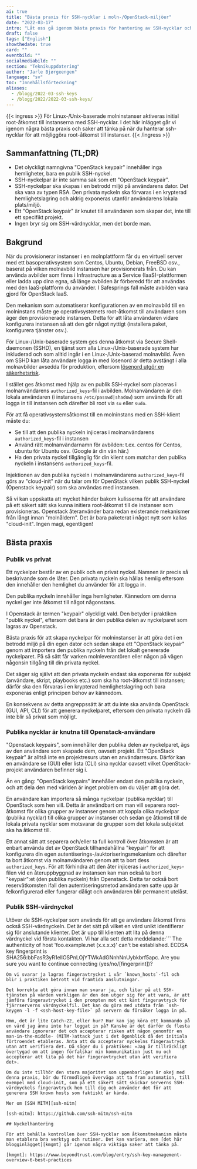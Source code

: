 ```yaml
---
ai: true
title: "Bästa praxis för SSH-nycklar i moln-/OpenStack-miljöer"
date: "2022-03-17"
intro: "Låt oss gå igenom bästa praxis för hantering av SSH-nycklar och reda ut vanliga missförstånd."
draft: false
tags: ["English"]
showthedate: true
card: ""
eventbild: ""
socialmediabild: ""
section: "Teknikuppdatering"
author: "Jarle Bjørgeengen"
language: "sv"
toc: "Innehållsförteckning"
aliases:
  - /blogg/2022-03-ssh-keys
  - /blogg/2022/2022-03-ssh-keys/
---
```

{{< ingress >}}
För Linux-/Unix-baserade molninstanser aktiveras initial root-åtkomst till instanserna med SSH-nycklar. I det här inlägget går vi igenom några bästa praxis och saker att tänka på när du hanterar ssh-nycklar för att möjliggöra root-åtkomst till instanser.
{{< /ingress >}}

## Sammanfattning (TL;DR)

- Det olyckligt namngivna "OpenStack keypair" innehåller inga hemligheter, bara en publik SSH-nyckel.
- SSH-nyckelpar är inte samma sak som ett "OpenStack keypair".
- SSH-nyckelpar ska skapas i en betrodd miljö på användarens dator. Det ska vara av typen RSA. Den privata nyckeln ska förvaras i en krypterad hemlighetslagring och aldrig exponeras utanför användarens lokala plats/miljö.
- Ett "OpenStack keypair" är knutet till användaren som skapar det, inte till ett specifikt projekt.
- Ingen bryr sig om SSH-värdnycklar, men det borde man.

## Bakgrund

När du provisionerar instanser i en molnplattform får du en virtuell server med ett basoperativsystem som Centos, Ubuntu, Debian, FreeBSD osv., baserat på vilken molnavbild instansen har provisionerats från. Du kan använda avbilder som finns i Infrastructure as a Service (IaaS)-plattformen eller ladda upp dina egna, så länge avbilden är förberedd för att användas med den IaaS-plattform du använder. I Safesprings fall måste avbilden vara gjord för OpenStack IaaS.

Den mekanism som automatiserar konfigurationen av en molnavbild till en molninstans måste ge operativsystemets root-åtkomst till användaren som äger den provisionerade instansen. Detta för att låta användaren vidare konfigurera instansen så att den gör något nyttigt (installera paket, konfigurera tjänster osv.).

För Linux-/Unix-baserade system ges denna åtkomst via Secure Shell-daemonen (SSHD), en tjänst som alla Linux-/Unix-baserade system har inkluderad och som alltid ingår i en Linux-/Unix-baserad molnavbild. Även om SSHD kan låta användare logga in med lösenord är detta avstängt i alla molnavbilder avsedda för produktion, eftersom [lösenord utgör en säkerhetsrisk][sshpw].

[sshpw]: https://blog.runcloud.io/why-authentication-using-ssh-public-key-is-better-than-using-password-and-how-do-they-work/

I stället ges åtkomst med hjälp av en publik SSH-nyckel som placeras i molnanvändarens `authorized_keys`-fil i avbilden. Molnanvändaren är den lokala användaren (i instansens `/etc/passwd|shadow`) som används för att logga in till instansen och därefter bli root via `su` eller `sudo`.

För att få operativsystemsåtkomst till en molninstans med en SSH-klient måste du:

- Se till att den publika nyckeln injiceras i molnanvändarens `authorized_keys`-fil i instansen
- Använd rätt molnanvändarnamn för avbilden: t.ex. centos för Centos, ubuntu för Ubuntu osv. (Google är din vän här.)
- Ha den privata nyckel tillgänglig för din klient som matchar den publika nyckeln i instansens `authorized_keys`-fil.

Injektionen av den publika nyckeln i molnanvändarens `authorized_keys`-fil görs av "cloud-init" när du talar om för OpenStack vilken publik SSH-nyckel (Openstack keypair) som ska användas med instansen.

Så vi kan uppskatta att mycket händer bakom kulisserna för att användare på ett säkert sätt ska kunna initiera root-åtkomst till de instanser som provisioneras. Openstack återanvänder bara redan existerande mekanismer från långt innan "molnåldern". Det är bara paketerat i något nytt som kallas "cloud-init". Ingen magi, egentligen!

## Bästa praxis

### Publik vs privat

Ett nyckelpar består av en publik och en privat nyckel. Namnen är precis så beskrivande som de låter. Den privata nyckeln ska hållas hemlig eftersom den innehåller den hemlighet du använder för att logga in.

Den publika nyckeln innehåller inga hemligheter. Kännedom om denna nyckel ger inte åtkomst till något någonstans.

I Openstack är termen "keypair" olyckligt vald. Den betyder i praktiken "publik nyckel", eftersom det bara är den publika delen av nyckelparet som lagras av Openstack.

Bästa praxis för att skapa nyckelpar för molninstanser är att göra det i en betrodd miljö på din egen dator och sedan skapa ett "OpenStack keypair" genom att importera den publika nyckeln från det lokalt genererade nyckelparet. På så sätt får varken molnleverantören eller någon på vägen någonsin tillgång till din privata nyckel.

Det säger sig självt att den privata nyckeln endast ska exponeras för subjekt (användare, skript, playbooks etc.) som ska ha root-åtkomst till instansen; därför ska den förvaras i en krypterad hemlighetslagring och bara exponeras enligt principen behov av kännedom.

En konsekvens av detta angreppssätt är att du inte ska använda OpenStack (GUI, API, CLI) för att generera nyckelparet, eftersom den privata nyckeln då inte blir så privat som möjligt.

### Publika nycklar är knutna till Openstack-användare

"Openstack keypairs", som innehåller den publika delen av nyckelparet, ägs av den användare som skapade dem, oavsett projekt. Ett "OpenStack keypair" är alltså inte en projektresurs utan en användarresurs. Därför kan en användare se (GUI) eller lista (CLI) sina nycklar oavsett vilket OpenStack-projekt användaren befinner sig i.

Än en gång: "OpenStack keypairs" innehåller endast den publika nyckeln, och att dela den med världen är inget problem om du väljer att göra det.

En användare kan importera så många nyckelpar (publika nycklar) till OpenStack som hen vill. Detta är användbart om man vill separera root-åtkomst för olika grupper av instanser genom att koppla olika nyckelpar (publika nycklar) till olika grupper av instanser och sedan ge åtkomst till de lokala privata nycklar som motsvarar de grupper som det lokala subjektet ska ha åtkomst till.

Ett annat sätt att separera och/eller ta full kontroll över åtkomsten är att enbart använda det av OpenStack tillhandahållna "keypair" för att konfigurera din egen autentiserings-/auktoriseringsmekanism och därefter ta bort åtkomst via molnanvändaren genom att ta bort dess `authorized_keys`. För att förhindra att den åter injiceras i `authorized_keys`-filen vid en återuppbyggnad av instansen kan man också ta bort "keypair":et (den publika nyckeln) från Openstack. Detta tar också bort reservåtkomsten ifall den autentiseringsmetod användaren satte upp är felkonfigurerad eller fungerar dåligt och användaren blir permanent utelåst.

### Publik SSH-värdnyckel

Utöver de SSH-nyckelpar som används för att ge användare åtkomst finns också SSH-värdnyckeln. Det är det sätt på vilket en värd unikt identifierar sig för anslutande klienter. Det är upp till klienten att lita på denna värdnyckel vid första kontakten. Vi har alla sett detta meddelande:```
The authenticity of host 'foo.example.net (x.x.x.x)' can't be established.
ECDSA key fingerprint is SHA256:bbFasR3yR1ellOSPnLOjYTWkAdGNnhNnUybkbrf5apc.
Are you sure you want to continue connecting (yes/no/[fingerprint])?
```
Om vi svarar ja lagras fingeravtrycket i vår `known_hosts`-fil och blir i praktiken betrott vid framtida anslutningar.

Det korrekta att göra innan man svarar ja, och litar på att SSH-tjänsten på värden verkligen är den den utger sig för att vara, är att jämföra fingeravtrycket i den prompten mot ett känt fingeravtryck för fjärrserverns värdnyckelfil. Det kan du göra med utdata från `ssh-keygen -l -f <ssh-host-key-file>` på servern du försöker logga in på.

Hmm, det är lite Catch-22, eller hur? Hur kan jag köra ett kommando på en värd jag ännu inte har loggat in på? Kanske är det därför de flesta användare ignorerar det och accepterar risken att någon genomför en man-in-the-middle- (MITM-)attack just i det ögonblick då det initiala förtroendet etableras. Anta att du accepterar nyckelns fingeravtryck utan att verifiera det. Då säger du i praktiken: «Jag är tillräckligt övertygad om att ingen förfalskar min kommunikation just nu och accepterar att lita på det här fingeravtrycket utan att verifiera det».

Om du inte tillhör den stora majoritet som uppenbarligen är okej med denna praxis, bör du förmodligen överväga att ta fram automation, till exempel med cloud-init, som på ett säkert sätt skickar serverns SSH-värdnyckels fingeravtryck hem till dig och använder det för att generera SSH known hosts som faktiskt är kända.

Mer om [SSH MITM][ssh-mitm]

[ssh-mitm]: https://github.com/ssh-mitm/ssh-mitm

## Nyckelhantering

För att behålla kontrollen över SSH-nycklar som åtkomstmekanism måste man etablera bra verktyg och rutiner. Det kan variera, men [det här blogginlägget][kmgmt] går igenom några viktiga saker att tänka på.

[kmgmt]: https://www.beyondtrust.com/blog/entry/ssh-key-management-overview-6-best-practices